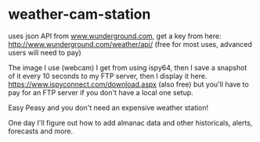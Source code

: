 # weather-cam-station
uses json API from www.wunderground.com, get a key from here:
http://www.wunderground.com/weather/api/ (free for most uses, advanced users will need to pay)

The image I use (webcam) I get from using ispy64, then I save a snapshot of it every 10 seconds to my FTP server, then I display it here.
https://www.ispyconnect.com/download.aspx (also free) but you'll have to pay for an FTP server if you don't have a local one setup.

Easy Peasy and you don't need an expensive weather station!

One day I'll figure out how to add almanac data and other historicals, alerts, forecasts and more.
